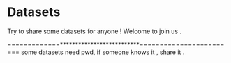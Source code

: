 # Datasets
Try to share some datasets for anyone !
Welcome to join us .


=============**************************========================
some datasets need pwd, if someone knows it , share it .


